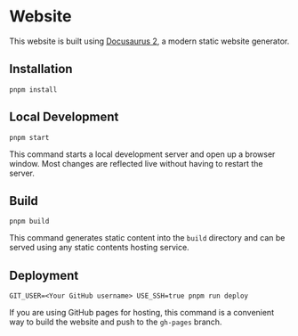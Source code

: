# Website

This website is built using [Docusaurus 2](https://v2.docusaurus.io/), a modern static website generator.

## Installation

```console
pnpm install
```

## Local Development

```console
pnpm start
```

This command starts a local development server and open up a browser window. Most changes are reflected live without having to restart the server.

## Build

```console
pnpm build
```

This command generates static content into the `build` directory and can be served using any static contents hosting service.

## Deployment

```console
GIT_USER=<Your GitHub username> USE_SSH=true pnpm run deploy
```

If you are using GitHub pages for hosting, this command is a convenient way to build the website and push to the `gh-pages` branch.
